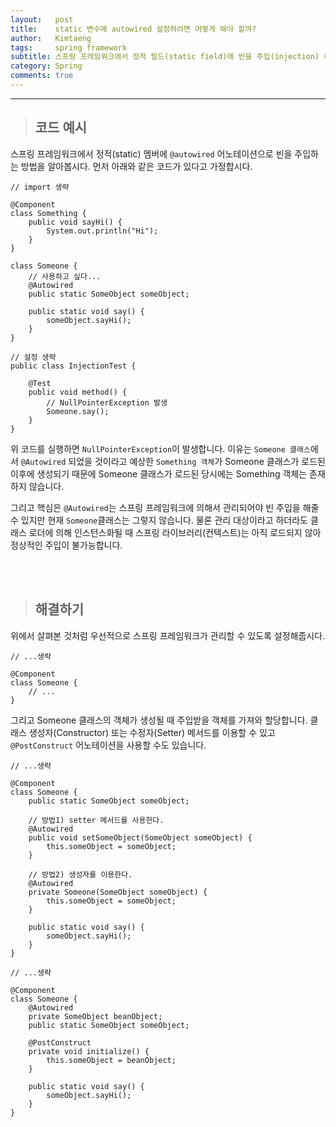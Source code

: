 ```yaml
---
layout:   post
title:    static 변수에 autowired 설정하려면 어떻게 해야 할까?
author:   Kimtaeng
tags: 	  spring framework
subtitle: 스프링 프레임워크에서 정적 필드(static field)에 빈을 주입(injection) 해보자.
category: Spring
comments: true
---
```


<hr/>

> ## 코드 예시

스프링 프레임워크에서 정적(static) 멤버에 ```@autowired``` 어노테이션으로
빈을 주입하는 방법을 알아봅시다. 먼저 아래와 같은 코드가 있다고 가정합시다.

<pre class="line-numbers"><code class="language-java" data-start="1">// import 생략

@Component
class Something {
    public void sayHi() {
        System.out.println("Hi");
    }
}

class Someone {
    // 사용하고 싶다...
    @Autowired
    public static SomeObject someObject;

    public static void say() {
        someObject.sayHi();
    }
}

// 설정 생략
public class InjectionTest {

    @Test
    public void method() {
        // NullPointerException 발생
        Someone.say();
    }
}
</code></pre>

위 코드를 실행하면 ```NullPointerException```이 발생합니다. 이유는 ```Someone 클래스```에서
```@Autowired``` 되었을 것이라고 예상한 ```Something 객체```가 Someone 클래스가 로드된 이후에 생성되기 때문에
Someone 클래스가 로드된 당시에는 Something 객체는 존재하지 않습니다. 

그리고 핵심은 ```@Autowired```는 스프링 프레임워크에 의해서 관리되어야 빈 주입을 해줄 수 있지만
현재 ```Someone```클래스는 그렇지 않습니다. 물론 관리 대상이라고 하더라도 클래스 로더에 의해 인스턴스화될 때
스프링 라이브러리(컨텍스트)는 아직 로드되지 않아 정상적인 주입이 불가능합니다.

<br/><br/>

> ## 해결하기

위에서 살펴본 것처럼 우선적으로 스프링 프레임워크가 관리할 수 있도록 설정해줍시다.

<pre class="line-numbers"><code class="language-java" data-start="1">// ...생략

@Component
class Someone {
    // ...
}
</code></pre>

그리고 Someone 클래스의 객체가 생성될 때 주입받을 객체를 가져와 할당합니다. 클래스 생성자(Constructor) 또는
수정자(Setter) 메서드를 이용할 수 있고 ```@PostConstruct``` 어노테이션을 사용할 수도 있습니다.

<pre class="line-numbers"><code class="language-java" data-start="1">// ...생략

@Component
class Someone {
    public static SomeObject someObject;

    // 방법1) setter 메서드를 사용한다.
    @Autowired
    public void setSomeObject(SomeObject someObject) {
        this.someObject = someObject;
    }
    
    // 방법2) 생성자를 이용한다.
    @Autowired
    private Someone(SomeObject someObject) {
        this.someObject = someObject;
    }

    public static void say() {
        someObject.sayHi();
    }
}
</code></pre>

<pre class="line-numbers"><code class="language-java" data-start="1">// ...생략

@Component
class Someone {
    @Autowired
    private SomeObject beanObject;
    public static SomeObject someObject;
    
    @PostConstruct
    private void initialize() {
        this.someObject = beanObject;
    }

    public static void say() {
        someObject.sayHi();
    }
}
</code></pre>